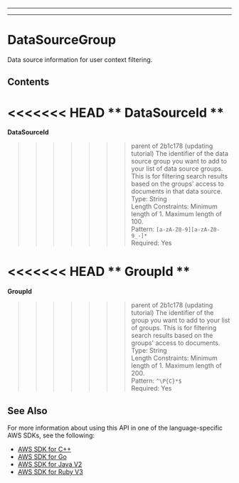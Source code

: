 --------

--------

# DataSourceGroup<a name="API_DataSourceGroup"></a>

 Data source information for user context filtering\. 

## Contents<a name="API_DataSourceGroup_Contents"></a>

<<<<<<< HEAD
 ** DataSourceId **   <a name="Kendra-Type-DataSourceGroup-DataSourceId"></a>
=======
 **DataSourceId**   <a name="Kendra-Type-DataSourceGroup-DataSourceId"></a>
>>>>>>> parent of 2b1c178 (updating tutorial)
The identifier of the data source group you want to add to your list of data source groups\. This is for filtering search results based on the groups' access to documents in that data source\.  
Type: String  
Length Constraints: Minimum length of 1\. Maximum length of 100\.  
Pattern: `[a-zA-Z0-9][a-zA-Z0-9_-]*`   
Required: Yes

<<<<<<< HEAD
 ** GroupId **   <a name="Kendra-Type-DataSourceGroup-GroupId"></a>
=======
 **GroupId**   <a name="Kendra-Type-DataSourceGroup-GroupId"></a>
>>>>>>> parent of 2b1c178 (updating tutorial)
The identifier of the group you want to add to your list of groups\. This is for filtering search results based on the groups' access to documents\.  
Type: String  
Length Constraints: Minimum length of 1\. Maximum length of 200\.  
Pattern: `^\P{C}*$`   
Required: Yes

## See Also<a name="API_DataSourceGroup_SeeAlso"></a>

For more information about using this API in one of the language\-specific AWS SDKs, see the following:
+  [ AWS SDK for C\+\+](https://docs.aws.amazon.com/goto/SdkForCpp/kendra-2019-02-03/DataSourceGroup) 
+  [ AWS SDK for Go](https://docs.aws.amazon.com/goto/SdkForGoV1/kendra-2019-02-03/DataSourceGroup) 
+  [ AWS SDK for Java V2](https://docs.aws.amazon.com/goto/SdkForJavaV2/kendra-2019-02-03/DataSourceGroup) 
+  [ AWS SDK for Ruby V3](https://docs.aws.amazon.com/goto/SdkForRubyV3/kendra-2019-02-03/DataSourceGroup) 